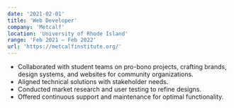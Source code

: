 ```yaml
---
date: '2021-02-01'
title: 'Web Developer'
company: 'Metcalf'
location: 'University of Rhode Island'
range: 'Feb 2021 – Feb 2022'
url: 'https://metcalfinstitute.org/'
---
```


- Collaborated with student teams on pro-bono projects, crafting brands, design systems, and websites for community organizations.
- Aligned technical solutions with stakeholder needs.
- Conducted market research and user testing to refine designs.
- Offered continuous support and maintenance for optimal functionality.
